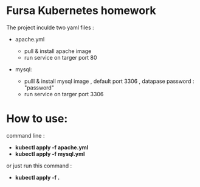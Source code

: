 # **Fursa Kubernetes homework**
The project inculde two yaml files : 
- apache.yml 
    - pull & install apache image 
    - run service on targer port  80 

- mysql: 
  - pulll & install mysql image , default port 3306 , datapase password : "password"
  - run service on targer port  3306 

# **How to use**: 
command line : 
 - **kubectl apply -f apache.yml**
 - **kubectl apply -f mysql.yml**

or just run this command : 

 - **kubectl apply -f .** 
  